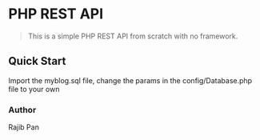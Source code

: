 # PHP REST API

> This is a simple PHP REST API from scratch with no framework.

## Quick Start

Import the myblog.sql file, change the params in the config/Database.php file to your own



### Author

Rajib Pan
